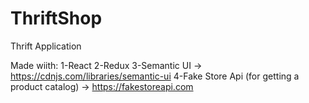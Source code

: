 # ThriftShop
 
Thrift Application

Made wiith:
 1-React
 2-Redux
 3-Semantic UI -> https://cdnjs.com/libraries/semantic-ui
 4-Fake Store Api (for getting a product catalog) -> https://fakestoreapi.com
